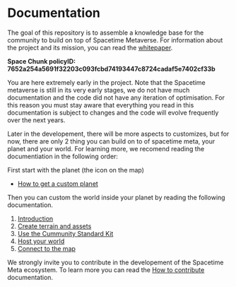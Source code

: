 # Documentation
The goal of this repository is to assemble a knowledge base for the community to build on top of Spacetime Metaverse. For information about the project and its mission, you can read the [whitepaper](https://github.com/Spacetime-Meta/documentation/blob/main/whitepaper.md).

**Space Chunk policyID: 7652a254a5691f32203c093fcbd74193447c8724cadaf5e7402cf33b**

You are here extremely early in the project. Note that the Spacetime metaverse is still in its very early stages, we do not have much documentation and the code did not have any iteration of optimisation. For this reason you must stay aware that everything you read in this documentation is subject to changes and the code will evolve frequently over the next years.    

Later in the developement, there will be more aspects to customizes, but for now, there are only 2 thing you can build on to of spacetime meta, your planet and your world. For learning more, we recomend reading the documentiation in the following order:

First start with the planet (the icon on the map)
- [How to get a custom planet](https://github.com/Spacetime-Meta/documentation/blob/main/custom_planet.md)

Then you can custom the world inside your planet by reading the following documentation.
1. [Introduction](https://github.com/Spacetime-Meta/documentation/blob/main/introduction.md)
2. [Create terrain and assets](https://github.com/Spacetime-Meta/documentation/blob/main/Terrain_and_assets.md)
3. [Use the Cummunity Standard Kit](https://github.com/Spacetime-Meta/documentation/blob/main/Community_Standard_Kit.md)
4. [Host your world](https://github.com/Spacetime-Meta/documentation/blob/main/Host_your_world.md)
5. [Connect to the map](https://github.com/Spacetime-Meta/documentation/blob/main/Connect_to_the_map.md)

We strongly invite you to contribute in the developement of the Spacetime Meta ecosystem. To learn more you can read the [How to contribute](https://github.com/Spacetime-Meta/documentation/blob/main/contribute.md) documentation.
